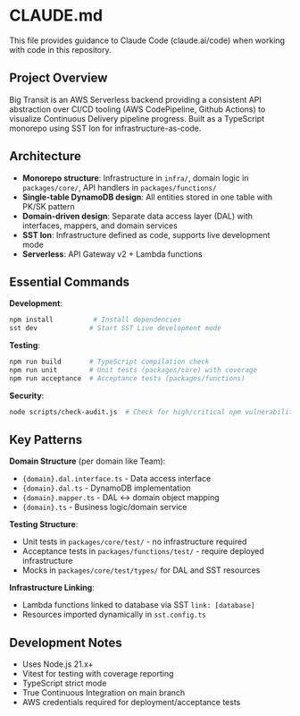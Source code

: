 # CLAUDE.md

This file provides guidance to Claude Code (claude.ai/code) when working with code in this repository.

## Project Overview

Big Transit is an AWS Serverless backend providing a consistent API abstraction over CI/CD tooling (AWS CodePipeline, Github Actions) to visualize Continuous Delivery pipeline progress. Built as a TypeScript monorepo using SST Ion for infrastructure-as-code.

## Architecture

- **Monorepo structure**: Infrastructure in `infra/`, domain logic in `packages/core/`, API handlers in `packages/functions/`
- **Single-table DynamoDB design**: All entities stored in one table with PK/SK pattern
- **Domain-driven design**: Separate data access layer (DAL) with interfaces, mappers, and domain services
- **SST Ion**: Infrastructure defined as code, supports live development mode
- **Serverless**: API Gateway v2 + Lambda functions

## Essential Commands

**Development**:
```bash
npm install          # Install dependencies  
sst dev             # Start SST Live development mode
```

**Testing**:
```bash
npm run build       # TypeScript compilation check
npm run unit        # Unit tests (packages/core) with coverage
npm run acceptance  # Acceptance tests (packages/functions)
```

**Security**:
```bash
node scripts/check-audit.js  # Check for high/critical npm vulnerabilities
```

## Key Patterns

**Domain Structure** (per domain like Team):
- `{domain}.dal.interface.ts` - Data access interface
- `{domain}.dal.ts` - DynamoDB implementation  
- `{domain}.mapper.ts` - DAL ↔ domain object mapping
- `{domain}.ts` - Business logic/domain service

**Testing Structure**:
- Unit tests in `packages/core/test/` - no infrastructure required
- Acceptance tests in `packages/functions/test/` - require deployed infrastructure
- Mocks in `packages/core/test/types/` for DAL and SST resources

**Infrastructure Linking**:
- Lambda functions linked to database via SST `link: [database]`
- Resources imported dynamically in `sst.config.ts`

## Development Notes

- Uses Node.js 21.x+
- Vitest for testing with coverage reporting
- TypeScript strict mode
- True Continuous Integration on main branch
- AWS credentials required for deployment/acceptance tests